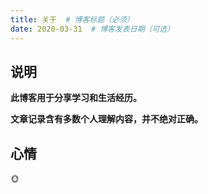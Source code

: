 ```yaml
---
title: 关于  # 博客标题（必须）
date: 2020-03-31  # 博客发表日期（可选）
---
```


## 说明

**此博客用于分享学习和生活经历。**

**文章记录含有多数个人理解内容，并不绝对正确。**

## 心情

:sun_with_face:
